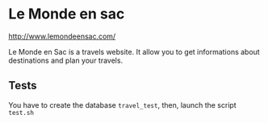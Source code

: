 Le Monde en sac
======

http://www.lemondeensac.com/

Le Monde en Sac is a travels website. It allow you to get informations about destinations and plan your travels.


## Tests

You have to create the database `travel_test`, then, launch the script `test.sh`
